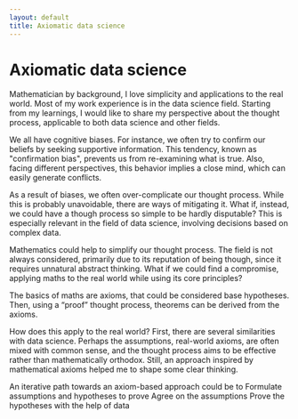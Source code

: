 ```yaml
---
layout: default
title: Axiomatic data science
---
```


# Axiomatic data science

Mathematician by background, I love simplicity and applications to the real world. Most of my work experience is in the data science field. Starting from my learnings, I would like to share my perspective about the thought process, applicable to both data science and other fields.

We all have cognitive biases. For instance, we often try to confirm our beliefs by seeking supportive information. This tendency, known as "confirmation bias", prevents us from re-examining what is true. Also, facing different perspectives, this behavior implies a close mind, which can easily generate conflicts.

As a result of biases, we often over-complicate our thought process. While this is probably unavoidable, there are ways of mitigating it. What if, instead, we could have a though process so simple to be hardly disputable? This is especially relevant in the field of data science, involving decisions based on complex data.

Mathematics could help to simplify our thought process. The field is not always considered, primarily due to its reputation of being though, since it requires unnatural abstract thinking. What if we could find a compromise, applying maths to the real world while using its core principles?

The basics of maths are axioms, that could be considered base hypotheses. Then, using a “proof” thought process, theorems can be derived from the axioms.

How does this apply to the real world? First, there are several similarities with data science. Perhaps the assumptions, real-world axioms, are often mixed with common sense, and the thought process aims to be effective rather than mathematically orthodox. Still, an approach inspired by mathematical axioms helped me to shape some clear thinking.

An iterative path towards an axiom-based approach could be to
Formulate assumptions and hypotheses to prove
Agree on the assumptions
Prove the hypotheses with the help of data


